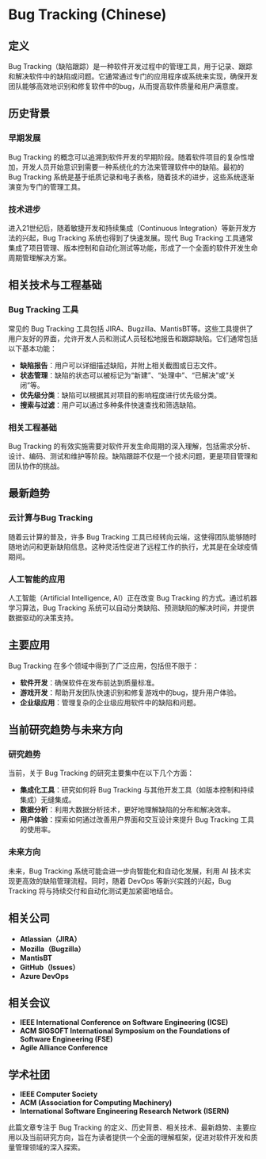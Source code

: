 # Bug Tracking (Chinese)

## 定义

Bug Tracking（缺陷跟踪）是一种软件开发过程中的管理工具，用于记录、跟踪和解决软件中的缺陷或问题。它通常通过专门的应用程序或系统来实现，确保开发团队能够高效地识别和修复软件中的bug，从而提高软件质量和用户满意度。

## 历史背景

### 早期发展

Bug Tracking 的概念可以追溯到软件开发的早期阶段。随着软件项目的复杂性增加，开发人员开始意识到需要一种系统化的方法来管理软件中的缺陷。最初的 Bug Tracking 系统是基于纸质记录和电子表格，随着技术的进步，这些系统逐渐演变为专门的管理工具。

### 技术进步

进入21世纪后，随着敏捷开发和持续集成（Continuous Integration）等新开发方法的兴起，Bug Tracking 系统也得到了快速发展。现代 Bug Tracking 工具通常集成了项目管理、版本控制和自动化测试等功能，形成了一个全面的软件开发生命周期管理解决方案。

## 相关技术与工程基础

### Bug Tracking 工具

常见的 Bug Tracking 工具包括 JIRA、Bugzilla、MantisBT等。这些工具提供了用户友好的界面，允许开发人员和测试人员轻松地报告和跟踪缺陷。它们通常包括以下基本功能：

- **缺陷报告**：用户可以详细描述缺陷，并附上相关截图或日志文件。
- **状态管理**：缺陷的状态可以被标记为“新建”、“处理中”、“已解决”或“关闭”等。
- **优先级分类**：缺陷可以根据其对项目的影响程度进行优先级分类。
- **搜索与过滤**：用户可以通过多种条件快速查找和筛选缺陷。

### 相关工程基础

Bug Tracking 的有效实施需要对软件开发生命周期的深入理解，包括需求分析、设计、编码、测试和维护等阶段。缺陷跟踪不仅是一个技术问题，更是项目管理和团队协作的挑战。

## 最新趋势

### 云计算与Bug Tracking

随着云计算的普及，许多 Bug Tracking 工具已经转向云端，这使得团队能够随时随地访问和更新缺陷信息。这种灵活性促进了远程工作的执行，尤其是在全球疫情期间。

### 人工智能的应用

人工智能（Artificial Intelligence, AI）正在改变 Bug Tracking 的方式。通过机器学习算法，Bug Tracking 系统可以自动分类缺陷、预测缺陷的解决时间，并提供数据驱动的决策支持。

## 主要应用

Bug Tracking 在多个领域中得到了广泛应用，包括但不限于：

- **软件开发**：确保软件在发布前达到质量标准。
- **游戏开发**：帮助开发团队快速识别和修复游戏中的bug，提升用户体验。
- **企业级应用**：管理复杂的企业级应用软件中的缺陷和问题。

## 当前研究趋势与未来方向

### 研究趋势

当前，关于 Bug Tracking 的研究主要集中在以下几个方面：

- **集成化工具**：研究如何将 Bug Tracking 与其他开发工具（如版本控制和持续集成）无缝集成。
- **数据分析**：利用大数据分析技术，更好地理解缺陷的分布和解决效率。
- **用户体验**：探索如何通过改善用户界面和交互设计来提升 Bug Tracking 工具的使用率。

### 未来方向

未来，Bug Tracking 系统可能会进一步向智能化和自动化发展，利用 AI 技术实现更高效的缺陷管理流程。同时，随着 DevOps 等新兴实践的兴起，Bug Tracking 将与持续交付和自动化测试更加紧密地结合。

## 相关公司

- **Atlassian（JIRA）**
- **Mozilla（Bugzilla）**
- **MantisBT**
- **GitHub（Issues）**
- **Azure DevOps**

## 相关会议

- **IEEE International Conference on Software Engineering (ICSE)**
- **ACM SIGSOFT International Symposium on the Foundations of Software Engineering (FSE)**
- **Agile Alliance Conference**

## 学术社团

- **IEEE Computer Society**
- **ACM (Association for Computing Machinery)**
- **International Software Engineering Research Network (ISERN)**

此篇文章专注于 Bug Tracking 的定义、历史背景、相关技术、最新趋势、主要应用以及当前研究方向，旨在为读者提供一个全面的理解框架，促进对软件开发和质量管理领域的深入探索。